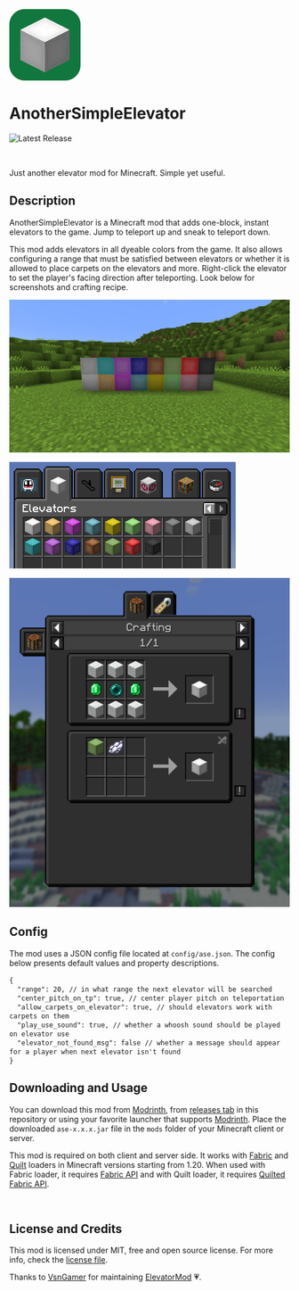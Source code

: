 <img src="./assets/icon.png" height="128px" alt="AnotherSimpleElevator logo" />

# AnotherSimpleElevator

![Latest Release](https://img.shields.io/github/v/release/krystejj/anothersimpleelevator?include_prereleases&display_name=release&label=Latest%20Release)

![<img src="./assets/available-on-modrinth.png" alt="Available on Modrinth" />](https://modrinth.com/mod/ase)
![<img src="./assets/available-for-fabric.png" alt="Available for Fabric" />](https://fabricmc.net/)
![<img src="./assets/available-for-quilt.png" alt="Available for Quilt" />](https://quiltmc.org/)

Just another elevator mod for Minecraft. Simple yet useful.

## Description

AnotherSimpleElevator is a Minecraft mod that adds one-block, instant elevators to the game. Jump to teleport up and
sneak to teleport down.

This mod adds elevators in all dyeable colors from the game. It also allows configuring a range that must be satisfied
between elevators or whether it is allowed to place carpets on the elevators and more. Right-click the elevator to set
the
player's facing direction after teleporting. Look below for screenshots and crafting recipe.

![Blocks](./assets/blocks.png)

![Items](./assets/items.png)

![Crafting](./assets/crafting.png)

## Config

The mod uses a JSON config file located at `config/ase.json`. The config below presents default values and property
descriptions.

```jsonc
{
  "range": 20, // in what range the next elevator will be searched
  "center_pitch_on_tp": true, // center player pitch on teleportation
  "allow_carpets_on_elevator": true, // should elevators work with carpets on them
  "play_use_sound": true, // whether a whoosh sound should be played on elevator use
  "elevator_not_found_msg": false // whether a message should appear for a player when next elevator isn't found
}
```

## Downloading and Usage

You can download this mod from [Modrinth](https://modrinth.com/mod/ase),
from [releases tab](https://github.com/krystejj/anothersimpleelevator/releases) in this repository or using your
favorite launcher that supports [Modrinth](https://modrinth.com/). Place the downloaded `ase-x.x.x.jar` file in
the `mods` folder of your Minecraft client or server.

This mod is required on both client and server side. It works with [Fabric](https://fabricmc.net/)
and [Quilt](https://quiltmc.org/) loaders in Minecraft versions
starting from 1.20. When used with Fabric loader, it requires [Fabric API](https://modrinth.com/mod/fabric-api/) and
with Quilt loader, it requires [Quilted Fabric API](https://modrinth.com/mod/qsl).

![<img src="./assets/requires-fabric-api.png" alt="Requires Fabric API" />](https://modrinth.com/mod/fabric-api/)
![<img src="./assets/requires-quilted-fabric-api.png" alt="Requires Quilted Fabric API" />](https://modrinth.com/mod/qsl)

## License and Credits

This mod is licensed under MIT, free and open source license. For more info, check the [license file](./LICENSE.md).

Thanks to [VsnGamer](https://github.com/VsnGamer) for maintaining [ElevatorMod](https://modrinth.com/mod/elevatormod)
💗.
